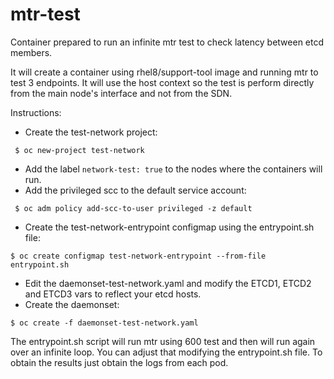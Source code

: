 # mtr-test
Container prepared to run an infinite mtr test to check latency between etcd members.

It will create a container using rhel8/support-tool image and running mtr to test 3 endpoints. It will use the host context so the test is perform directly from the main node's interface and not from the SDN. 

Instructions:

- Create the test-network project:
```
 $ oc new-project test-network
```
- Add the label `network-test: true` to the nodes where the containers will run.
- Add the privileged scc to the default service account:
```
 $ oc adm policy add-scc-to-user privileged -z default
```
- Create the test-network-entrypoint configmap using the entrypoint.sh file: 
```
$ oc create configmap test-network-entrypoint --from-file entrypoint.sh
```
- Edit the daemonset-test-network.yaml and modify the ETCD1, ETCD2 and ETCD3 vars to reflect your etcd hosts.
- Create the daemonset:
```
$ oc create -f daemonset-test-network.yaml
```

The entrypoint.sh script will run mtr using 600 test and then will run again over an infinite loop. You can adjust that modifying the entrypoint.sh file. To obtain the results just obtain the logs from each pod.


